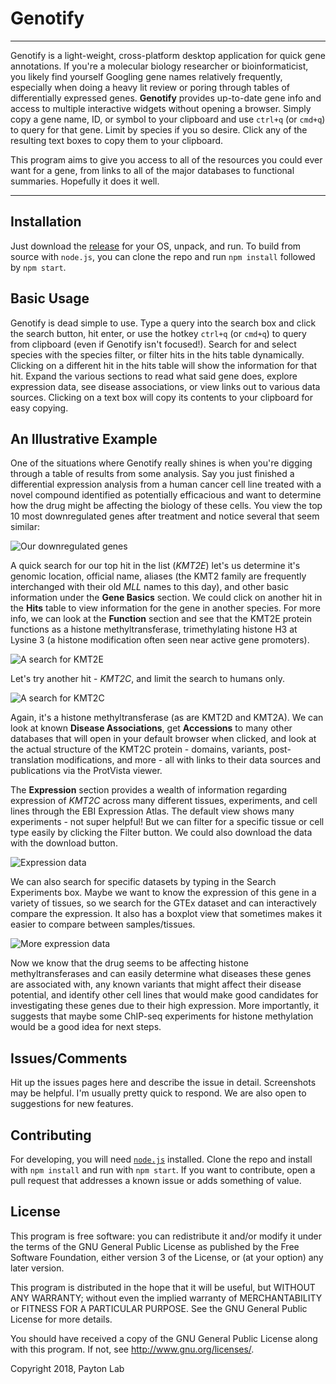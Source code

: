 # Genotify

---

Genotify is a light-weight, cross-platform desktop application for quick gene annotations. If you're a molecular biology researcher or bioinformaticist, you likely find yourself Googling gene names relatively frequently, especially when doing a heavy lit review or poring through tables of differentially expressed genes. **Genotify** provides up-to-date gene info and access to multiple interactive widgets without opening a browser. Simply copy a gene name, ID, or symbol to your clipboard and use `ctrl+q` (or `cmd+q`) to query for that gene. Limit by species if you so desire. Click any of the resulting text boxes to copy them to your clipboard.

This program aims to give you access to all of the resources you could ever want for a gene, from links to all of the major databases to functional summaries. Hopefully it does it well.

---

## Installation
Just download the [release](https://github.com/j-andrews7/GenotifyDesktop/releases) for your OS, unpack, and run. To build from source with `node.js`, you can clone the repo and run `npm install` followed by `npm start`.

## Basic Usage
Genotify is dead simple to use. Type a query into the search box and click the search button, hit enter, or use the hotkey `ctrl+q` (or `cmd+q`) to query from clipboard (even if Genotify isn't focused!). Search for and select species with the species filter, or filter hits in the hits table dynamically. Clicking on a different hit in the hits table will show the information for that hit. Expand the various sections to read what said gene does, explore expression data, see disease associations, or view links out to various data sources. Clicking on a text box will copy its contents to your clipboard for easy copying.

## An Illustrative Example
One of the situations where Genotify really shines is when you're digging through a table of results from some analysis. Say you just finished a differential expression analysis from a human cancer cell line treated with a novel compound identified as potentially efficacious and want to determine how the drug might be affecting the biology of these cells. You view the top 10 most downregulated genes after treatment and notice several that seem similar:

![Our downregulated genes](./docs/img/1.png)

A quick search for our top hit in the list (*KMT2E*) let's us determine it's genomic location, official name, aliases (the KMT2 family are frequently interchanged with their old *MLL* names to this day), and other basic information under the **Gene Basics** section. We could click on another hit in the **Hits** table to view information for the gene in another species. For more info, we can look at the **Function** section and see that the KMT2E protein functions as a histone methyltransferase, trimethylating histone H3 at Lysine 3 (a histone modification often seen near active gene promoters). 

![A search for KMT2E](./docs/img/2.gif)

Let's try another hit - *KMT2C*, and limit the search to humans only.

![A search for KMT2C](./docs/img/3.gif)

Again, it's a histone methyltransferase (as are KMT2D and KMT2A). We can look at known **Disease Associations**, get **Accessions** to many other databases that will open in your default browser when clicked, and look at the actual structure of the KMT2C protein - domains, variants, post-translation modifications, and more - all with links to their data sources and publications via the ProtVista viewer.

The **Expression** section provides a wealth of information regarding expression of *KMT2C* across many different tissues, experiments, and cell lines through the EBI Expression Atlas. The default view shows many experiments - not super helpful! But we can filter for a specific tissue or cell type easily by clicking the Filter button. We could also download the data with the download button.

![Expression data](./docs/img/4.gif)

We can also search for specific datasets by typing in the Search Experiments box. Maybe we want to know the expression of this gene in a variety of tissues, so we search for the GTEx dataset and can interactively compare the expression. It also has a boxplot view that sometimes makes it easier to compare between samples/tissues.

![More expression data](./docs/img/5.gif)

Now we know that the drug seems to be affecting histone methyltransferases and can easily determine what diseases these genes are associated with, any known variants that might affect their disease potential, and identify other cell lines that would make good candidates for investigating these genes due to their high expression. More importantly, it suggests that maybe some ChIP-seq experiments for histone methylation would be a good idea for next steps.

## Issues/Comments
Hit up the issues pages here and describe the issue in detail. Screenshots may be helpful. I'm usually pretty quick to respond. We are also open to suggestions for new features.

## Contributing
For developing, you will need [`node.js`](https://nodejs.org/en/) installed. Clone the repo and install with `npm install` and run with `npm start`. If you want to contribute, open a pull request that addresses a known issue or adds something of value.

## License
This program is free software: you can redistribute it and/or modify
it under the terms of the GNU General Public License as published by
the Free Software Foundation, either version 3 of the License, or
(at your option) any later version.

This program is distributed in the hope that it will be useful,
but WITHOUT ANY WARRANTY; without even the implied warranty of
MERCHANTABILITY or FITNESS FOR A PARTICULAR PURPOSE.  See the
GNU General Public License for more details.

You should have received a copy of the GNU General Public License
along with this program.  If not, see http://www.gnu.org/licenses/.

Copyright 2018, Payton Lab
